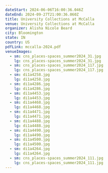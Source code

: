 ```yaml
---
dateStart: 2024-06-06T16:00:36.046Z
dateEnd: 2024-09-27T21:00:36.060Z
title: University Collections at McCalla
venue: University Collections at McCalla
organizer: Alisha Nicole Beard
city: Bloomington
state: IN
country: US
pdfLink: mccalla-2024.pdf
venueImages:
  - sm: cns_places-spaces_summer2024_31.jpg
    lg: cns_places-spaces_summer2024_31.jpg
  - sm: cns_places-spaces_summer2024_117.jpg
    lg: cns_places-spaces_summer2024_117.jpg
  - sm: di1a4258.jpg
    lg: di1a4258.jpg
  - sm: di1a4286.jpg
    lg: di1a4286.jpg
  - sm: di1a4453.jpg
    lg: di1a4453.jpg
  - sm: di1a4468.jpg
    lg: di1a4468.jpg
  - sm: di1a4471.jpg
    lg: di1a4471.jpg
  - sm: di1a4488.jpg
    lg: di1a4488.jpg
  - sm: di1a4490.jpg
    lg: di1a4490.jpg
  - sm: di1a4500.jpg
    lg: di1a4500.jpg
  - sm: di1a4264.jpg
    lg: di1a4264.jpg
  - sm: cns_places-spaces_summer2024_111.jpg
    lg: cns_places-spaces_summer2024_111.jpg
---
```

